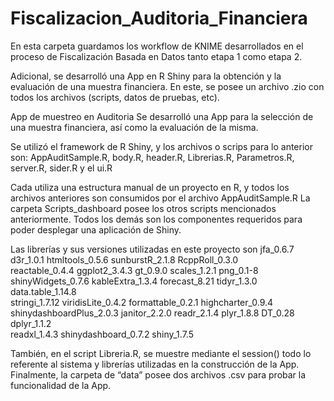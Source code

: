 # Fiscalizacion_Auditoria_Financiera

En esta carpeta guardamos los workflow de KNIME desarrollados en el proceso de Fiscalización Basada en Datos tanto etapa 1 como etapa 2.

Adicional, se desarrolló una App en R Shiny para la obtención y la evaluación de una muestra financiera. En este, se posee un archivo .zio con todos los archivos (scripts, datos de pruebas, etc). 

App de muestreo en Auditoria
Se desarrolló una App para la selección de una muestra financiera, así como la evaluación de la misma. 

Se utilizó el framework de R Shiny, y los archivos o scrips para lo anterior son: AppAuditSample.R, body.R, header.R, Librerias.R, Parametros.R, server.R, sider.R y el ui.R 

Cada utiliza una estructura manual de un proyecto en R, y todos los archivos anteriores son consumidos por el archivo AppAuditSample.R
La carpeta Scripts_dashboard posee los otros scripts mencionados anteriormente. 
Todos los demás son los componentes requeridos para poder desplegar una aplicación de Shiny. 

Las librerías y sus versiones utilizadas en este proyecto son 
jfa_0.6.7                d3r_1.0.1                htmltools_0.5.6          sunburstR_2.1.8          RcppRoll_0.3.0          
reactable_0.4.4          ggplot2_3.4.3            gt_0.9.0                 scales_1.2.1             png_0.1-8               
shinyWidgets_0.7.6       kableExtra_1.3.4         forecast_8.21            tidyr_1.3.0              data.table_1.14.8       
stringi_1.7.12           viridisLite_0.4.2        formattable_0.2.1        highcharter_0.9.4        shinydashboardPlus_2.0.3
janitor_2.2.0            readr_2.1.4              plyr_1.8.8               DT_0.28                  dplyr_1.1.2             
readxl_1.4.3             shinydashboard_0.7.2     shiny_1.7.5             

También, en el script Libreria.R, se muestre mediante el session() todo lo referente al sistema y librerías utilizadas en la construcción de la App. 
Finalmente, la carpeta de “data” posee dos archivos .csv para probar la funcionalidad de la App. 
